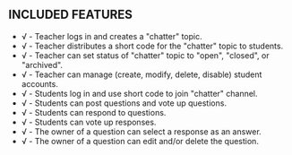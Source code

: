 INCLUDED FEATURES
-------
* √ - Teacher logs in and creates a "chatter" topic.
* √ - Teacher distributes a short code for the "chatter" topic to students.
* √ - Teacher can set status of "chatter" topic to "open", "closed", or "archived".
* √ - Teacher can manage (create, modify, delete, disable) student accounts.
* √ - Students log in and use short code to join "chatter" channel.
* √ - Students can post questions and vote up questions.
* √ - Students can respond to questions.
* √ - Students can vote up responses.
* √ - The owner of a question can select a response as an answer.
* √ - The owner of a question can edit and/or delete the question.
